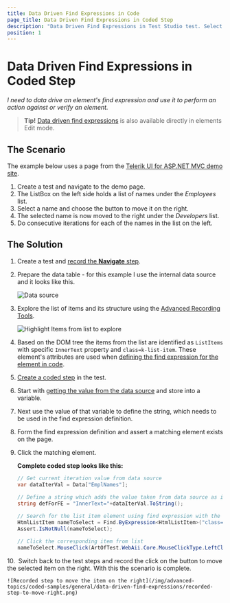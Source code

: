```yaml
---
title: Data Driven Find Expressions in Code
page_title: Data Driven Find Expressions in Coded Step
description: "Data Driven Find Expressions in Test Studio test. Select different value from a drop down for each test run. Parameterize or data drive how an element in Test Studio test is found."
position: 1
---
```

# Data Driven Find Expressions in Coded Step 

*I need to data drive an element's find expression and use it to perform an action against or verify an element.*

> __Tip!__ <a href="/automated-tests/elements/find-element#data-driven-find-expression" target="_blank">Data driven find expressions</a> is also available directly in elements Edit mode.

## The Scenario

The example below uses a page from the <a href="https://demos.telerik.com/aspnet-mvc/listbox" target="_blank">Telerik UI for ASP.NET MVC demo site</a>. 
 
1. Create a test and navigate to the demo page.
2. The ListBox on the left side holds a list of names under the _Employees_ list. 
3. Select a name and choose the button to move it on the right. 
4. The selected name is now moved to the right under the _Developers_ list. 
5. Do consecutive iterations for each of the names in the list on the left.

## The Solution

1. Create a test and <a href="/getting-started/first-test#start-a-recording-session" target="_blank">record the __Navigate__ step</a>.
   
2. Prepare the data table - for this example I use the internal data source and it looks like this.

    ![Data source](/img/advanced-topics/coded-samples/general/data-driven-find-expressions/data-source.png)

3. Explore the list of items and its structure using the <a href="/features/recorder/highlighting-menu/element-options#locate-in-dom" target="_blank">Advanced Recording Tools</a>.
   
    ![Highlight Items from list to explore](/img/advanced-topics/coded-samples/general/data-driven-find-expressions/explore-item-in-dom.png)

4. Based on the DOM tree the items from the list are identified as `ListItems` with specific `InnerText` property and `class=k-list-item`. These element's attributes are used when <a href="/testing-framework/write-tests-in-code/intermediate-topics-wtc/element-identification-wtc/finding-page-elements" target="_blank">defining the find expression for the element in code</a>. 
   
5. <a href="/automated-tests/coded-tests/coded-step" target="_blank">Create a coded step</a> in the test. 
   
6. Start with <a href="/advanced-topics/coded-samples/general/attach-data-columns" target="_blank">getting the value from the data source</a> and store into a variable. 

7. Next use the value of that variable to define the string, which needs to be used in the find expression definition. 

8. Form the find expression definition and assert a matching element exists on the page. 
   
9.  Click the matching element. 

    __Complete coded step looks like this:__ 

    ```C#
    // Get current iteration value from data source
    var dataIterVal = Data["EmplNames"];
            
    // Define a string which adds the value taken from data source as inner text for the find expression
    string defForFE = "InnerText="+dataIterVal.ToString();
    
    // Search for the list item element using find expression with the help of the defined string value           
    HtmlListItem nameToSelect = Find.ByExpression<HtmlListItem>("class=k-list-item", defForFE );
    Assert.IsNotNull(nameToSelect);
    
    // Click the corresponding item from list
    nameToSelect.MouseClick(ArtOfTest.WebAii.Core.MouseClickType.LeftClick, 0, 0, ArtOfTest.Common.OffsetReference.AbsoluteCenter);
    ```



10.&nbsp; Switch back to the test steps and record the click on the button to move the selected item on the right. With this the scenario is complete. 

    ![Recorded step to move the item on the right](/img/advanced-topics/coded-samples/general/data-driven-find-expressions/recorded-step-to-move-right.png)


